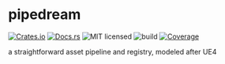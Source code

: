 # pipedream

[![Crates.io](https://img.shields.io/crates/v/pipedream)](https://crates.io/crates/pipedream)
[![Docs.rs](https://docs.rs/pipedream/badge.svg)](https://docs.rs/pipedream/)
![MIT licensed](https://img.shields.io/badge/license-MIT-blue.svg)
![build](https://github.com/trashbyte/pipedream/workflows/build/badge.svg)
[![Coverage](https://img.shields.io/codecov/c/github/trashbyte/pipedream/master.svg)](https://codecov.io/gh/trashbyte/pipedream)

a straightforward asset pipeline and registry, modeled after UE4

